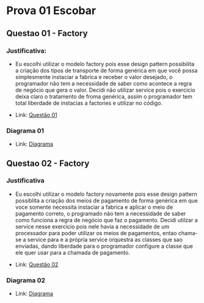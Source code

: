 # Prova 01 Escobar

## Questao 01 - Factory

### Justificativa: 
- Eu escolhi utilizar o modelo factory pois esse design pattern possibilita a criação dos tipos de transporte de forma genérica em que você possa simplesmente instaciar a fabrica e receber o valor desejado, o programador não tem a necessidade de saber como acontece a regra de negócio que gera o valor. Decidi não utilizar service pois o exercicio deixa claro o tratamento de froma genérica, assim o programador tem total liberdade de instacias a factories e utilizar no código.

- Link: [Questão 01](https://github.com/gustavosacoman/Prova-Escobar-Desgin-Pattern/tree/main/Questao01)

### Diagrama 01 

- Link: [Diagrama](https://github.com/gustavosacoman/Prova-Escobar-Desgin-Pattern/blob/main/assets/Diagrama%20de%20classes%2001.png)

## Questao 02 - Factory

### Justificativa

- Eu escolhi utilizar o modelo factory novamente pois esse design pattern possiblita a criação dos meios de pagamento de forma genérica em que voce somente necessita instaciar a fabrica e aplicar o meio de pagamento correto, o programado não tem a necessidade de saber como funciona a regra de negócio que faz o pagamento. Decidi utilzar a service nesse exercicio pois nele havia a necessidade de um processador para poder utilizar os meios de pagamentos, entao chama-se a service para e a própria service orquestra as classes que sao enviadas, dando liberdade para o programador configure a classe que ele quer usar para a chamada de pagamento.

- Link: [Questão 02](https://github.com/gustavosacoman/Prova-Escobar-Desgin-Pattern/tree/main/Questao02)

### Diagrama 02

- Link: [Diagrama](https://github.com/gustavosacoman/Prova-Escobar-Desgin-Pattern/blob/main/assets/Diagrama%20de%20classes%2002.png)